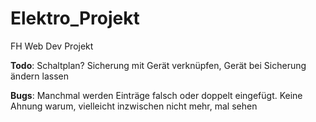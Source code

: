 # Elektro_Projekt
FH Web Dev Projekt


<strong>Todo</strong>:  Schaltplan? Sicherung mit Gerät verknüpfen, Gerät bei Sicherung ändern lassen


<strong>Bugs</strong>:  Manchmal werden Einträge falsch oder doppelt eingefügt.
                        Keine Ahnung warum, vielleicht inzwischen nicht mehr, mal sehen<br>
